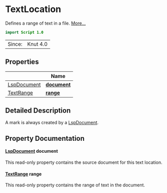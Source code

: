 # TextLocation

Defines a range of text in a file. [More...](#detailed-description)

```qml
import Script 1.0
```

<table>
<tr><td>Since:</td><td>Knut 4.0</td></tr>
</table>

## Properties

| | Name |
|-|-|
|[LspDocument](../script/lspdocument.md)|**[document](#document)**|
|[TextRange](../script/textrange.md)|**[range](#range)**|

## Detailed Description

A mark is always created by a [LspDocument](lspdocument.md).

## Property Documentation

#### <a name="document"></a>[LspDocument](../script/lspdocument.md) **document**

This read-only property contains the source document for this text location.

#### <a name="range"></a>[TextRange](../script/textrange.md) **range**

This read-only property contains the range of text in the document.
